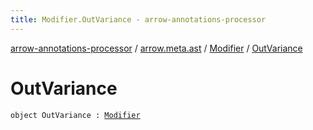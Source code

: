 ```yaml
---
title: Modifier.OutVariance - arrow-annotations-processor
---
```


[arrow-annotations-processor](../../index.html) / [arrow.meta.ast](../index.html) / [Modifier](index.html) / [OutVariance](./-out-variance.html)

# OutVariance

`object OutVariance : `[`Modifier`](index.html)